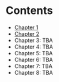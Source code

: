 Contents
================

-   [Chapter 1](ch01.md)
-   [Chapter 2](ch02.md)
-   Chapter 3: TBA
-   Chapter 4: TBA
-   Chapter 5: TBA
-   Chapter 6: TBA
-   Chapter 7: TBA
-   Chapter 8: TBA
